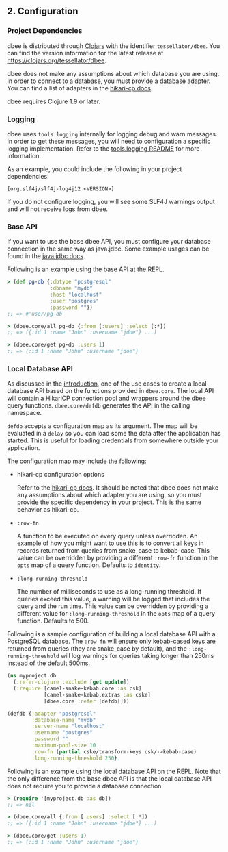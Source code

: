 ## 2. Configuration

### Project Dependencies

dbee is distributed through [Clojars](https://clojars.org) with the identifier
`tessellator/dbee`. You can find the version information for the latest release
at https://clojars.org/tessellator/dbee.

dbee does not make any assumptions about which database you are using. In order
to connect to a database, you must provide a database adapter. You can find a
list of adapters in the
[hikari-cp docs](https://github.com/tomekw/hikari-cp#adapters-and-corresponding-datasource-class-names).

dbee requires Clojure 1.9 or later.

### Logging

dbee uses `tools.logging` internally for logging debug and warn messages. In
order to get these messages, you will need to configuration a specific logging
implementation. Refer to the
[tools.logging README](https://github.com/clojure/tools.logging) for more
information.

As an example, you could include the following in your project dependencies:

```
[org.slf4j/slf4j-log4j12 <VERSION>]
```

If you do not configure logging, you will see some SLF4J warnings output and
will not receive logs from dbee.

### Base API

If you want to use the base dbee API, you must configure your database
connection in the same way as java.jdbc. Some example usages can be found in the
[java.jdbc docs](https://github.com/clojure/java.jdbc#example-usage).

Following is an example using the base API at the REPL.

```clojure
> (def pg-db {:dbtype "postgresql"
              :dbname "mydb"
              :host "localhost"
              :user "postgres"
              :password ""})
;; => #'user/pg-db

> (dbee.core/all pg-db {:from [:users] :select [:*])
;; => ({:id 1 :name "John" :username "jdoe"} ...)

> (dbee.core/get pg-db :users 1)
;; => {:id 1 :name "John" :username "jdoe"}
```

### Local Database API

As discussed in the [introduction](/doc/01_introduction.md), one of the use
cases to create a local database API based on the functions provided in
`dbee.core`. The local API will contain a HikariCP connection pool and wrappers
around the dbee query functions. `dbee.core/defdb` generates the API in the
calling namespace.

`defdb` accepts a configuration map as its argument. The map will be evaluated
in a `delay` so you can load some the data after the application has started.
This is useful for loading credentials from somewhere outside your application.

The configuration map may include the following:

* hikari-cp configuration options

  Refer to the
  [hikari-cp docs](https://github.com/tomekw/hikari-cp#configuration-options).
  It should be noted that dbee does not make any assumptions about which
  adapter you are using, so you must provide the specific dependency in your
  project. This is the same behavior as hikari-cp.

* `:row-fn`

  A function to be executed on every query unless overridden. An example of
  how you might want to use this is to convert all keys in records returned
  from queries from snake_case to kebab-case. This value can be overridden by
  providing a different `:row-fn` function in the `opts` map of a query function.
  Defaults to `identity`.

* `:long-running-threshold`

  The number of milliseconds to use as a long-running threshold. If queries
  exceed this value, a warning will be logged that includes the query and
  the run time. This value can be overridden by providing a different value
  for `:long-running-threshold` in the `opts` map of a query function. Defaults
  to 500.

Following is a sample configuration of building a local database API with a
PostgreSQL database. The `:row-fn` will ensure only kebab-cased keys are
returned from queries (they are snake_case by default), and the
`:long-running-threshold` will log warnings for queries taking longer than 250ms
instead of the default 500ms.

```clojure
(ns myproject.db
  (:refer-clojure :exclude [get update])
  (:require [camel-snake-kebab.core :as csk]
            [camel-snake-kebab.extras :as cske]
            [dbee.core :refer [defdb]]))

(defdb {:adapter "postgresql"
        :database-name "mydb"
        :server-name "localhost"
        :username "postgres"
        :password ""
        :maximum-pool-size 10
        :row-fn (partial cske/transform-keys csk/->kebab-case)
        :long-running-threshold 250}
```

Following is an example using the local database API on the REPL. Note that the
only difference from the base dbee API is that the local database API does not
require you to provide a database connection.

```clojure
> (require '[myproject.db :as db])
;; => nil

> (dbee.core/all {:from [:users] :select [:*])
;; => ({:id 1 :name "John" :username "jdoe"} ...)

> (dbee.core/get :users 1)
;; => {:id 1 :name "John" :username "jdoe"}
```
